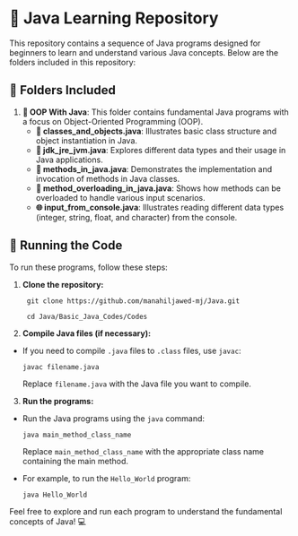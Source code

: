 # 📘 Java Learning Repository

This repository contains a sequence of Java programs designed for beginners to learn and understand various Java concepts. Below are the folders included in this repository:

## 📁 Folders Included

1. **📝 OOP With Java**: This folder contains fundamental Java programs with a focus on Object-Oriented Programming (OOP).
   - **👋 classes_and_objects.java**: Illustrates basic class structure and object instantiation in Java.
   - **🔢 jdk_jre_jvm.java**: Explores different data types and their usage in Java applications.
   - **🔧 methods_in_java.java**: Demonstrates the implementation and invocation of methods in Java classes.
   - **🔄 method_overloading_in_java.java**: Shows how methods can be overloaded to handle various input scenarios.
   - **🌐 input_from_console.java**: Illustrates reading different data types (integer, string, float, and character) from the console.
   


## 🚀 Running the Code

To run these programs, follow these steps:

1. **Clone the repository:**
   ```
    git clone https://github.com/manahiljawed-mj/Java.git
   ```
   ```
    cd Java/Basic_Java_Codes/Codes
   ```

3. **Compile Java files (if necessary):**
- If you need to compile `.java` files to `.class` files, use `javac`:
  ```
  javac filename.java
  ```
  Replace `filename.java` with the Java file you want to compile.

3. **Run the programs:**
- Run the Java programs using the `java` command:
  ```
  java main_method_class_name
  ```
  Replace `main_method_class_name` with the appropriate class name containing the main method.

- For example, to run the `Hello_World` program:
  ```
  java Hello_World
  ```

Feel free to explore and run each program to understand the fundamental concepts of Java! 💻
